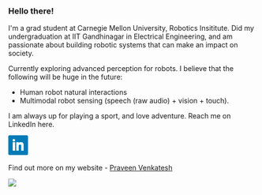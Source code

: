 ### Hello there!


I'm a grad student at Carnegie Mellon University, Robotics Insititute. Did my undergraduation at IIT Gandhinagar in Electrical Engineering, and am passionate about building robotic systems that can make an impact on society.

Currently exploring advanced perception for robots. I believe that the following will be huge in the future:
- Human robot natural interactions
- Multimodal robot sensing (speech (raw audio) + vision + touch).

I am always up for playing a sport, and love adventure. Reach me on LinkedIn here.

<a href="https://www.linkedin.com/in/praveenvnktsh/"><img height="40" src="icons/linkedin.png"></a>&nbsp;&nbsp;


Find out more on my website - <a href="https://praveenvnktsh.github.io">Praveen Venkatesh</a>

![](https://komarev.com/ghpvc/?username=praveenVnktsh&color=brightgreen&style=flat)

